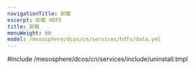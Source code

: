 ```yaml
---
navigationTitle: 卸载
excerpt: 卸载 HDFS
title: 卸载
menuWeight: 60
model: /mesosphere/dcos/cn/services/hdfs/data.yml
---
```


#include /mesosphere/dcos/cn/services/include/uninstall.tmpl
